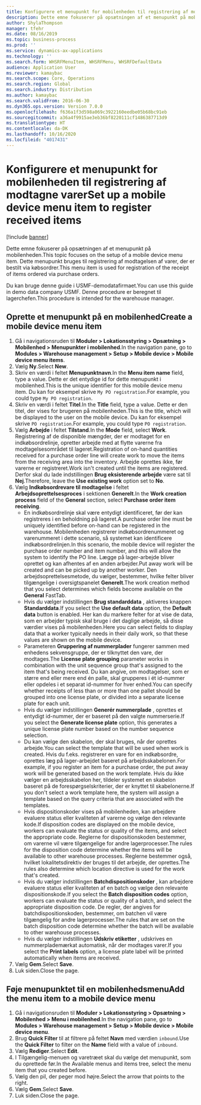 ```yaml
---
title: Konfigurere et menupunkt for mobilenheden til registrering af modtagne varer
description: Dette emne fokuserer på opsætningen af et menupunkt på mobilenheden.
author: ShylaThompson
manager: tfehr
ms.date: 08/16/2019
ms.topic: business-process
ms.prod: ''
ms.service: dynamics-ax-applications
ms.technology: ''
ms.search.form: WHSRFMenuItem, WHSRFMenu, WHSRFDefaultData
audience: Application User
ms.reviewer: kamaybac
ms.search.scope: Core, Operations
ms.search.region: Global
ms.search.industry: Distribution
ms.author: kamaybac
ms.search.validFrom: 2016-06-30
ms.dyn365.ops.version: Version 7.0.0
ms.openlocfilehash: f636a1f3d598a069c3922160eedbe05b68bc91eb
ms.sourcegitcommit: a36a4f9915ae3eb36bf8220111cf1486387713d9
ms.translationtype: HT
ms.contentlocale: da-DK
ms.lasthandoff: 10/16/2020
ms.locfileid: "4017431"
---
```

# <a name="set-up-a-mobile-device-menu-item-to-register-received-items"></a><span data-ttu-id="bf459-103">Konfigurere et menupunkt for mobilenheden til registrering af modtagne varer</span><span class="sxs-lookup"><span data-stu-id="bf459-103">Set up a mobile device menu item to register received items</span></span>

[!include [banner](../../includes/banner.md)]

<span data-ttu-id="bf459-104">Dette emne fokuserer på opsætningen af et menupunkt på mobilenheden.</span><span class="sxs-lookup"><span data-stu-id="bf459-104">This topic focuses on the setup of a mobile device menu item.</span></span> <span data-ttu-id="bf459-105">Dette menupunkt bruges til registrering af modtagelsen af varer, der er bestilt via købsordrer.</span><span class="sxs-lookup"><span data-stu-id="bf459-105">This menu item is used for registration of the receipt of items ordered via purchase orders.</span></span> 

<span data-ttu-id="bf459-106">Du kan bruge denne guide i USMF-demodatafirmaet.</span><span class="sxs-lookup"><span data-stu-id="bf459-106">You can use this guide in demo data company USMF.</span></span> <span data-ttu-id="bf459-107">Denne procedure er beregnet til lagerchefen.</span><span class="sxs-lookup"><span data-stu-id="bf459-107">This procedure is intended for the warehouse manager.</span></span>


## <a name="create-a-mobile-device-menu-item"></a><span data-ttu-id="bf459-108">Oprette et menupunkt på en mobilenhed</span><span class="sxs-lookup"><span data-stu-id="bf459-108">Create a mobile device menu item</span></span>
1. <span data-ttu-id="bf459-109">Gå i navigationsruden til **Moduler > Lokationsstyring > Opsætning > Mobilenhed > Menupunkter i mobilenhed**.</span><span class="sxs-lookup"><span data-stu-id="bf459-109">In the navigation pane, go to **Modules > Warehouse management > Setup > Mobile device > Mobile device menu items**.</span></span>
2. <span data-ttu-id="bf459-110">Vælg **Ny**.</span><span class="sxs-lookup"><span data-stu-id="bf459-110">Select **New**.</span></span>
3. <span data-ttu-id="bf459-111">Skriv en værdi i feltet **Menupunktnavn**.</span><span class="sxs-lookup"><span data-stu-id="bf459-111">In the **Menu item name** field, type a value.</span></span> <span data-ttu-id="bf459-112">Dette er det entydige id for dette menupunkt i mobilenhed.</span><span class="sxs-lookup"><span data-stu-id="bf459-112">This is the unique identifier for this mobile device menu item.</span></span> <span data-ttu-id="bf459-113">Du kan for eksempel skrive `My PO registration`.</span><span class="sxs-lookup"><span data-stu-id="bf459-113">For example, you could type `My PO registration`.</span></span>  
4. <span data-ttu-id="bf459-114">Skriv en værdi i feltet **Titel**.</span><span class="sxs-lookup"><span data-stu-id="bf459-114">In the **Title** field, type a value.</span></span> <span data-ttu-id="bf459-115">Dette er den titel, der vises for brugeren på mobilenheden.</span><span class="sxs-lookup"><span data-stu-id="bf459-115">This is the title, which will be displayed to the user on the mobile device.</span></span> <span data-ttu-id="bf459-116">Du kan for eksempel skrive `PO registration`.</span><span class="sxs-lookup"><span data-stu-id="bf459-116">For example, you could type `PO registration`.</span></span>  
5. <span data-ttu-id="bf459-117">Vælg **Arbejde** i feltet **Tilstand**.</span><span class="sxs-lookup"><span data-stu-id="bf459-117">In the **Mode** field, select **Work**.</span></span> <span data-ttu-id="bf459-118">Registrering af de disponible mængder, der er modtaget for en indkøbsordrelinje, opretter arbejde med at flytte varerne fra modtagelsesområdet til lageret.</span><span class="sxs-lookup"><span data-stu-id="bf459-118">Registration of on-hand quantities received for a purchase order line will create work to move the items from the receiving area into the inventory.</span></span> <span data-ttu-id="bf459-119">Arbejde oprettes ikke, før varerne er registreret.</span><span class="sxs-lookup"><span data-stu-id="bf459-119">Work isn't created until the items are registered.</span></span> <span data-ttu-id="bf459-120">Derfor skal du lade indstillingen **Brug eksisterende arbejde** være sat til **Nej**.</span><span class="sxs-lookup"><span data-stu-id="bf459-120">Therefore, leave the **Use existing work** option set to **No**.</span></span>
6. <span data-ttu-id="bf459-121">Vælg **Indkøbsordrevare til modtagelse** i feltet **Arbejdsoprettelsesproces** i sektionen **Generelt**.</span><span class="sxs-lookup"><span data-stu-id="bf459-121">In the **Work creation process** field of the **General** section, select **Purchase order item receiving**.</span></span>
    - <span data-ttu-id="bf459-122">En indkøbsordrelinje skal være entydigt identificeret, før der kan registreres i en beholdning på lageret.</span><span class="sxs-lookup"><span data-stu-id="bf459-122">A purchase order line must be uniquely identified before on-hand can be registered in the warehouse.</span></span> <span data-ttu-id="bf459-123">Mobilenheden registrerer indkøbsordrenummeret og varenummeret i dette scenario, så systemet kan identificere indkøbsordrelinjen.</span><span class="sxs-lookup"><span data-stu-id="bf459-123">In this scenario, the mobile device will register the purchase order number and item number, and this will allow the system to identify the PO line.</span></span> <span data-ttu-id="bf459-124">Lægge på lager-arbejde bliver oprettet og kan afhentes af en anden arbejder.</span><span class="sxs-lookup"><span data-stu-id="bf459-124">Put away work will be created and can be picked up by another worker.</span></span> <span data-ttu-id="bf459-125">Den arbejdsoprettelsesmetode, du vælger, bestemmer, hvilke felter bliver tilgængelige i oversigtspanelet **Generelt**.</span><span class="sxs-lookup"><span data-stu-id="bf459-125">The work creation method that you select determines which fields become available on the **General** FastTab.</span></span>  
    - <span data-ttu-id="bf459-126">Hvis du vælger indstillingen **Brug standarddata** , aktiveres knappen **Standarddata**.</span><span class="sxs-lookup"><span data-stu-id="bf459-126">If you select the **Use default data** option, the **Default data** button is enabled.</span></span> <span data-ttu-id="bf459-127">Her kan du markere felter for at vise de data, som en arbejder typisk skal bruge i det daglige arbejde, så disse værdier vises på mobilenheden.</span><span class="sxs-lookup"><span data-stu-id="bf459-127">Here you can select fields to display data that a worker typically needs in their daily work, so that these values are shown on the mobile device.</span></span>  
    - <span data-ttu-id="bf459-128">Parameteren **Gruppering af nummerplader** fungerer sammen med enhedens sekvensgruppe, der er tilknyttet den vare, der modtages.</span><span class="sxs-lookup"><span data-stu-id="bf459-128">The **License plate grouping** parameter works in combination with the unit sequence group that's assigned to the item that's being received.</span></span> <span data-ttu-id="bf459-129">Du kan angive, om modtagelser, som er større end eller mere end én palle, skal grupperes i ét id-nummer eller opdeles i et separat id-nummer for hver enhed.</span><span class="sxs-lookup"><span data-stu-id="bf459-129">You can specify whether receipts of less than or more than one pallet should be grouped into one license plate, or divided into a separate license plate for each unit.</span></span>  
    - <span data-ttu-id="bf459-130">Hvis du vælger indstillingen **Generér nummerplade** , oprettes et entydigt id-nummer, der er baseret på den valgte nummerserie.</span><span class="sxs-lookup"><span data-stu-id="bf459-130">If you select the **Generate license plate** option, this generates a unique license plate number based on the number sequence selection.</span></span>  
    - <span data-ttu-id="bf459-131">Du kan vælge den skabelon, der skal bruges, når der oprettes arbejde.</span><span class="sxs-lookup"><span data-stu-id="bf459-131">You can select the template that will be used when work is created.</span></span> <span data-ttu-id="bf459-132">Hvis du f.eks. registrerer en vare for en indkøbsordre, oprettes læg på lager-arbejdet baseret på arbejdsskabelonen.</span><span class="sxs-lookup"><span data-stu-id="bf459-132">For example, if you register an item for a purchase order, the put away work will be generated based on the work template.</span></span> <span data-ttu-id="bf459-133">Hvis du ikke vælger en arbejdsskabelon her, tildeler systemet en skabelon baseret på de forespørgselskriterier, der er knyttet til skabelonerne.</span><span class="sxs-lookup"><span data-stu-id="bf459-133">If you don't select a work template here, the system will assign a template based on the query criteria that are associated with the templates.</span></span>  
    - <span data-ttu-id="bf459-134">Hvis dispositionskoder vises på mobilenheden, kan arbejdere evaluere status eller kvaliteten af varerne og vælge den relevante kode.</span><span class="sxs-lookup"><span data-stu-id="bf459-134">If disposition codes are displayed on the mobile device, workers can evaluate the status or quality of the items, and select the appropriate code.</span></span> <span data-ttu-id="bf459-135">Reglerne for dispositionskoden bestemmer, om varerne vil være tilgængelige for andre lagerprocesser.</span><span class="sxs-lookup"><span data-stu-id="bf459-135">The rules for the disposition code determine whether the items will be available to other warehouse processes.</span></span> <span data-ttu-id="bf459-136">Reglerne bestemmer også, hvilket lokalitetsdirektiv der bruges til det arbejde, der oprettes.</span><span class="sxs-lookup"><span data-stu-id="bf459-136">The rules also determine which location directive is used for the work that's created.</span></span>   
    - <span data-ttu-id="bf459-137">Hvis du vælger indstillingen **Batchdispositionskoder** , kan arbejdere evaluere status eller kvaliteten af en batch og vælge den relevante dispositionskode.</span><span class="sxs-lookup"><span data-stu-id="bf459-137">If you select the **Batch disposition codes** option, workers can evaluate the status or quality of a batch, and select the appropriate disposition code.</span></span> <span data-ttu-id="bf459-138">De regler, der angives for batchdispositionskoden, bestemmer, om batchen vil være tilgængelig for andre lagerprocesser.</span><span class="sxs-lookup"><span data-stu-id="bf459-138">The rules that are set on the batch disposition code determine whether the batch will be available to other warehouse processes.</span></span>  
    - <span data-ttu-id="bf459-139">Hvis du vælger indstillingen **Udskriv etiketter** , udskrives en nummerplademærkat automatisk, når der modtages varer.</span><span class="sxs-lookup"><span data-stu-id="bf459-139">If you select the **Print labels** option, a license plate label will be printed automatically when items are received.</span></span>  
7. <span data-ttu-id="bf459-140">Vælg **Gem**.</span><span class="sxs-lookup"><span data-stu-id="bf459-140">Select **Save**.</span></span>
8. <span data-ttu-id="bf459-141">Luk siden.</span><span class="sxs-lookup"><span data-stu-id="bf459-141">Close the page.</span></span>

## <a name="add-the-menu-item-to-a-mobile-device-menu"></a><span data-ttu-id="bf459-142">Føje menupunktet til en mobilenhedsmenu</span><span class="sxs-lookup"><span data-stu-id="bf459-142">Add the menu item to a mobile device menu</span></span>
1. <span data-ttu-id="bf459-143">Gå i navigationsruden til **Moduler > Lokationsstyring > Opsætning > Mobilenhed > Menu i mobilenhed**.</span><span class="sxs-lookup"><span data-stu-id="bf459-143">In the navigation pane, go to **Modules > Warehouse management > Setup > Mobile device > Mobile device menu**.</span></span>
2. <span data-ttu-id="bf459-144">Brug **Quick Filter** til at filtrere på feltet **Navn** med værdien `inbound`.</span><span class="sxs-lookup"><span data-stu-id="bf459-144">Use the **Quick Filter** to filter on the **Name** field with a value of `inbound`.</span></span>
3. <span data-ttu-id="bf459-145">Vælg **Rediger**.</span><span class="sxs-lookup"><span data-stu-id="bf459-145">Select **Edit**.</span></span>
4. <span data-ttu-id="bf459-146">I Tilgængelig-menuen og varetræet skal du vælge det menupunkt, som du oprettede før.</span><span class="sxs-lookup"><span data-stu-id="bf459-146">In the Available menus and items tree, select the menu item that you created before.</span></span>
5. <span data-ttu-id="bf459-147">Vælg den pil, der peger mod højre.</span><span class="sxs-lookup"><span data-stu-id="bf459-147">Select the arrow that points to the right.</span></span>
6. <span data-ttu-id="bf459-148">Vælg **Gem**.</span><span class="sxs-lookup"><span data-stu-id="bf459-148">Select **Save**.</span></span>
7. <span data-ttu-id="bf459-149">Luk siden.</span><span class="sxs-lookup"><span data-stu-id="bf459-149">Close the page.</span></span>

